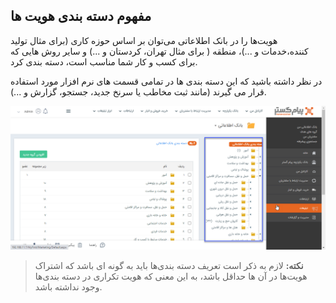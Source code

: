 ## مفهوم دسته بندی هویت ها

هویت‌ها را در بانک اطلاعاتی می‌توان  بر اساس حوزه کاری (برای مثال تولید کننده،خدمات و ...)، منطقه ( برای مثال تهران، کردستان و ...) و سایر روش هایی که برای کسب و کار شما مناسب است، دسته بندی کرد. 

در نظر داشته باشید که این دسته بندی ها در تمامی قسمت های نرم افزار مورد استفاده قرار می گیرند (مانند ثبت مخاطب یا سرنخ جدید، جستجو، گزارش و ...).

![](mafhome-dastebandi.jpg.png)

> **نکته:** لازم به ذکر است تعریف دسته بندی‌ها باید به گونه ای باشد که اشتراک هویت‌ها در آن ها حداقل باشد، به این معنی که هویت تکراری در دسته بندی‌ها وجود نداشته باشد.

